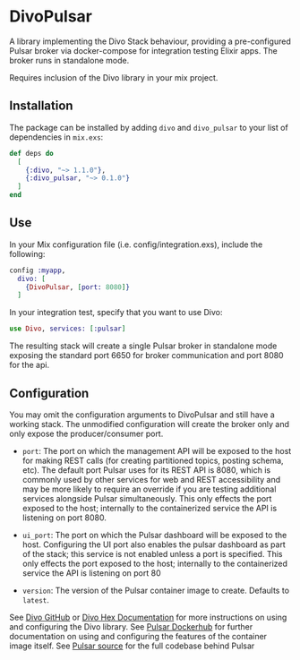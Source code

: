 # DivoPulsar

A library implementing the Divo Stack behaviour, providing a pre-configured Pulsar broker via docker-compose for integration testing Elixir apps. The broker runs in standalone mode.

Requires inclusion of the Divo library in your mix project.

## Installation

The package can be installed by adding `divo` and `divo_pulsar` to your list of dependencies in `mix.exs`:

```elixir
def deps do
  [
    {:divo, "~> 1.1.0"},
    {:divo_pulsar, "~> 0.1.0"}
  ]
end
```

## Use
In your Mix configuration file (i.e. config/integration.exs), include the following:

```elixir
config :myapp,
  divo: [
    {DivoPulsar, [port: 8080]}
  ]
```

In your integration test, specify that you want to use Divo:
```elixir
use Divo, services: [:pulsar]
```

The resulting stack will create a single Pulsar broker in standalone mode exposing the standard port 6650 for broker communication and port 8080 for the api.

## Configuration
You may omit the configuration arguments to DivoPulsar and still have a working stack. The unmodified configuration will create the broker only and only expose the producer/consumer port.

* `port`: The port on which the management API will be exposed to the host for making REST calls (for creating partitioned topics, posting schema, etc). The default port Pulsar uses for its REST API is 8080, which is commonly used by other services for web and REST accessibility and may be more likely to require an override if you are testing additional services alongside Pulsar simultaneously. This only effects the port exposed to the host; internally to the containerized service the API is listening on port 8080.

* `ui_port`: The port on which the Pulsar dashboard will be exposed to the host. Configuring the UI port also enables the pulsar dashboard as part of the stack; this service is not enabled unless a port is specified. This only effects the port exposed to the host; internally to the containerized service the API is listening on port 80

* `version`: The version of the Pulsar container image to create. Defaults to `latest`.

See [Divo GitHub](https://github.com/smartcitiesdata/divo) or [Divo Hex Documentation](https://hexdocs.pm/divo) for more instructions on using and configuring the Divo library.
See [Pulsar Dockerhub](https://hub.docker.com/r/apachepulsar/pulsar) for further documentation
on using and configuring the features of the container image itself.
See [Pulsar source](https://pulsar.apache.org/) for the full codebase behind Pulsar
